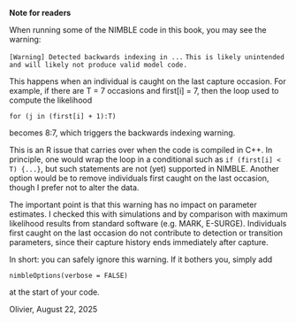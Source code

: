**Note for readers**

When running some of the NIMBLE code in this book, you may see the warning:

`[Warning] Detected backwards indexing in ...`
`This is likely unintended and will likely not produce valid model code.`

This happens when an individual is caught on the last capture occasion. For example, if there are T = 7 occasions and first[i] = 7, then the loop used to compute the likelihood

`for (j in (first[i] + 1):T)`

becomes 8:7, which triggers the backwards indexing warning.

This is an R issue that carries over when the code is compiled in C++. In principle, one would wrap the loop in a conditional such as `if (first[i] < T) {...}`, but such statements are not (yet) supported in NIMBLE. Another option would be to remove individuals first caught on the last occasion, though I prefer not to alter the data.

The important point is that this warning has no impact on parameter estimates. I checked this with simulations and by comparison with maximum likelihood results from standard software (e.g. MARK, E-SURGE). Individuals first caught on the last occasion do not contribute to detection or transition parameters, since their capture history ends immediately after capture.

In short: you can safely ignore this warning. If it bothers you, simply add

`nimbleOptions(verbose = FALSE)`

at the start of your code.

Olivier, August 22, 2025


